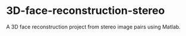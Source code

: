 # 3D-face-reconstruction-stereo
A 3D face reconstruction project from stereo image pairs using Matlab.
